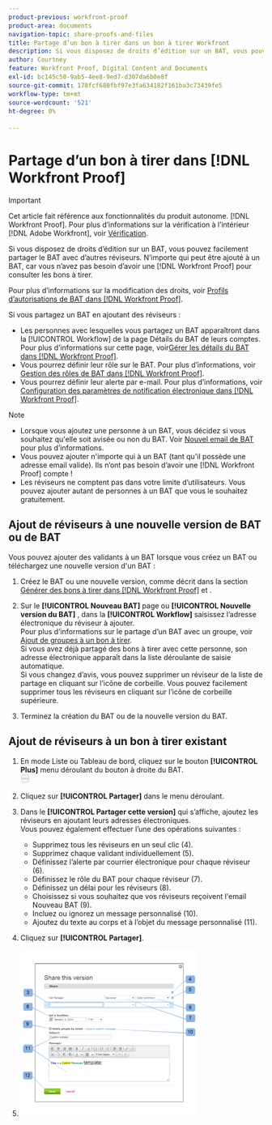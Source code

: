 ```yaml
---
product-previous: workfront-proof
product-area: documents
navigation-topic: share-proofs-and-files
title: Partage d’un bon à tirer dans un bon à tirer Workfront
description: Si vous disposez de droits d’édition sur un BAT, vous pouvez facilement partager le BAT avec d’autres réviseurs. N’importe qui peut être ajouté à un BAT, car vous n’avez pas besoin d’avoir une [!DNL Workfront Proof] pour consulter les bons à tirer.
author: Courtney
feature: Workfront Proof, Digital Content and Documents
exl-id: bc145c50-9ab5-4ee8-9ed7-d307da6b0e8f
source-git-commit: 178fcf680fbf97e3fa634182f161ba3c73439fe5
workflow-type: tm+mt
source-wordcount: '521'
ht-degree: 0%

---
```


# Partage d’un bon à tirer dans [!DNL Workfront Proof]

>[!IMPORTANT]
>
>Cet article fait référence aux fonctionnalités du produit autonome. [!DNL Workfront Proof]. Pour plus d’informations sur la vérification à l’intérieur [!DNL Adobe Workfront], voir [Vérification](../../../review-and-approve-work/proofing/proofing.md).

Si vous disposez de droits d’édition sur un BAT, vous pouvez facilement partager le BAT avec d’autres réviseurs. N’importe qui peut être ajouté à un BAT, car vous n’avez pas besoin d’avoir une [!DNL Workfront Proof] pour consulter les bons à tirer.

Pour plus d’informations sur la modification des droits, voir [Profils d’autorisations de BAT dans [!DNL Workfront Proof]](../../../workfront-proof/wp-acct-admin/account-settings/proof-perm-profiles-in-wp.md).

Si vous partagez un BAT en ajoutant des réviseurs :

* Les personnes avec lesquelles vous partagez un BAT apparaîtront dans la [!UICONTROL Workflow] de la page Détails du BAT de leurs comptes. Pour plus d’informations sur cette page, voir[Gérer les détails du BAT dans [!DNL Workfront Proof]](../../../workfront-proof/wp-work-proofsfiles/manage-your-work/manage-proof-details.md).
* Vous pourrez définir leur rôle sur le BAT. Pour plus d’informations, voir [Gestion des rôles de BAT dans [!DNL Workfront Proof]](../../../workfront-proof/wp-work-proofsfiles/share-proofs-and-files/manage-proof-roles.md).
* Vous pourrez définir leur alerte par e-mail. Pour plus d’informations, voir [Configuration des paramètres de notification électronique dans [!DNL Workfront Proof]](../../../workfront-proof/wp-emailsntfctns/email-alerts/config-email-notification-settings-wp.md).

>[!NOTE]
>
>* Lorsque vous ajoutez une personne à un BAT, vous décidez si vous souhaitez qu&#39;elle soit avisée ou non du BAT. Voir [Nouvel email de BAT](../../../workfront-proof/wp-emailsntfctns/proof-notifications-and-reminders/new-proof-email.md) pour plus d’informations.
>* Vous pouvez ajouter n&#39;importe qui à un BAT (tant qu&#39;il possède une adresse email valide). Ils n’ont pas besoin d’avoir une [!DNL Workfront Proof] compte !
>* Les réviseurs ne comptent pas dans votre limite d’utilisateurs. Vous pouvez ajouter autant de personnes à un BAT que vous le souhaitez gratuitement.
>




## Ajout de réviseurs à une nouvelle version de BAT ou de BAT

Vous pouvez ajouter des validants à un BAT lorsque vous créez un BAT ou téléchargez une nouvelle version d&#39;un BAT :

1. Créez le BAT ou une nouvelle version, comme décrit dans la section [Générer des bons à tirer dans [!DNL Workfront Proof]](../../../workfront-proof/wp-work-proofsfiles/create-proofs-and-files/generate-proofs.md) et .
1. Sur le **[!UICONTROL Nouveau BAT]** page ou **[!UICONTROL Nouvelle version du BAT]** , dans la **[!UICONTROL Workflow]** saisissez l’adresse électronique du réviseur à ajouter.\
   Pour plus d’informations sur le partage d’un BAT avec un groupe, voir [Ajout de groupes à un bon à tirer](../../../workfront-proof/wp-mnguserscontacts/groups/add-groups.md).\
   Si vous avez déjà partagé des bons à tirer avec cette personne, son adresse électronique apparaît dans la liste déroulante de saisie automatique.\
   Si vous changez d’avis, vous pouvez supprimer un réviseur de la liste de partage en cliquant sur l’icône de corbeille. Vous pouvez facilement supprimer tous les réviseurs en cliquant sur l’icône de corbeille supérieure.

1. Terminez la création du BAT ou de la nouvelle version du BAT.

## Ajout de réviseurs à un bon à tirer existant

1. En mode Liste ou Tableau de bord, cliquez sur le bouton **[!UICONTROL Plus]** menu déroulant du bouton à droite du BAT.\
   ![](assets/more-button-small.png)

1. Cliquez sur **[!UICONTROL Partager]** dans le menu déroulant.
1. Dans le **[!UICONTROL Partager cette version]** qui s’affiche, ajoutez les réviseurs en ajoutant leurs adresses électroniques.\
   Vous pouvez également effectuer l’une des opérations suivantes :

   * Supprimez tous les réviseurs en un seul clic (4).
   * Supprimez chaque validant individuellement (5).
   * Définissez l’alerte par courrier électronique pour chaque réviseur (6).
   * Définissez le rôle du BAT pour chaque réviseur (7).
   * Définissez un délai pour les réviseurs (8).
   * Choisissez si vous souhaitez que vos réviseurs reçoivent l&#39;email Nouveau BAT (9).
   * Incluez ou ignorez un message personnalisé (10).
   * Ajoutez du texte au corps et à l’objet du message personnalisé (11).

1. Cliquez sur **[!UICONTROL Partager]**.
1. ![Share_this_version_page.png](assets/share-this-version-page-350x330.png)

